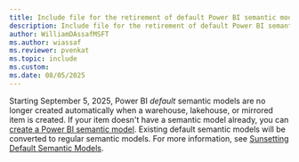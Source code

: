 ```yaml
---
title: Include file for the retirement of default Power BI semantic models.
description: Include file for the retirement of default Power BI semantic models.
author: WilliamDAssafMSFT
ms.author: wiassaf
ms.reviewer: pvenkat
ms.topic: include
ms.custom:
ms.date: 08/05/2025
---
```


Starting September 5, 2025, Power BI *default* semantic models are no longer created automatically when a warehouse, lakehouse, or mirrored item is created. If your item doesn't have a semantic model already, you can [create a Power BI semantic model](https://learn.microsoft.com/fabric/data-warehouse/semantic-models#create-a-new-power-bi-semantic-model). Existing default semantic models will be converted to regular semantic models. For more information, see [Sunsetting Default Semantic Models](https://blog.fabric.microsoft.com/blog/sunsetting-default-semantic-models-microsoft-fabric).
